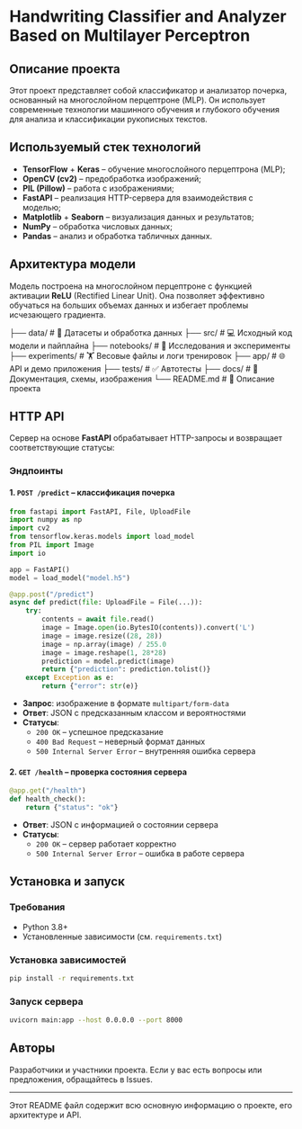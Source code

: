 
# Handwriting Classifier and Analyzer Based on Multilayer Perceptron

## Описание проекта
Этот проект представляет собой классификатор и анализатор почерка, основанный на многослойном перцептроне (MLP). Он использует современные технологии машинного обучения и глубокого обучения для анализа и классификации рукописных текстов.

## Используемый стек технологий
- **TensorFlow** + **Keras** – обучение многослойного перцептрона (MLP);
- **OpenCV (cv2)** – предобработка изображений;
- **PIL (Pillow)** – работа с изображениями;
- **FastAPI** – реализация HTTP-сервера для взаимодействия с моделью;
- **Matplotlib** + **Seaborn** – визуализация данных и результатов;
- **NumPy** – обработка числовых данных;
- **Pandas** – анализ и обработка табличных данных.

## Архитектура модели
Модель построена на многослойном перцептроне с функцией активации **ReLU** (Rectified Linear Unit). Она позволяет эффективно обучаться на больших объемах данных и избегает проблемы исчезающего градиента.

├── data/              # 📂 Датасеты и обработка данных
├── src/               # 💻 Исходный код модели и пайплайна
├── notebooks/         # 📓 Исследования и эксперименты
├── experiments/       # 🏋️ Весовые файлы и логи тренировок
├── app/               # 🌐 API и демо приложения
├── tests/             # ✅ Автотесты
├── docs/              # 📄 Документация, схемы, изображения
└── README.md          # 📝 Описание проекта


## HTTP API
Сервер на основе **FastAPI** обрабатывает HTTP-запросы и возвращает соответствующие статусы:

### Эндпоинты
#### 1. `POST /predict` – классификация почерка
```python
from fastapi import FastAPI, File, UploadFile
import numpy as np
import cv2
from tensorflow.keras.models import load_model
from PIL import Image
import io

app = FastAPI()
model = load_model("model.h5")

@app.post("/predict")
async def predict(file: UploadFile = File(...)):
    try:
        contents = await file.read()
        image = Image.open(io.BytesIO(contents)).convert('L')
        image = image.resize((28, 28))
        image = np.array(image) / 255.0
        image = image.reshape(1, 28*28)
        prediction = model.predict(image)
        return {"prediction": prediction.tolist()}
    except Exception as e:
        return {"error": str(e)}
```
- **Запрос**: изображение в формате `multipart/form-data`
- **Ответ**: JSON с предсказанным классом и вероятностями
- **Статусы**:
  - `200 OK` – успешное предсказание
  - `400 Bad Request` – неверный формат данных
  - `500 Internal Server Error` – внутренняя ошибка сервера

#### 2. `GET /health` – проверка состояния сервера
```python
@app.get("/health")
def health_check():
    return {"status": "ok"}
```
- **Ответ**: JSON с информацией о состоянии сервера
- **Статусы**:
  - `200 OK` – сервер работает корректно
  - `500 Internal Server Error` – ошибка в работе сервера

## Установка и запуск
### Требования
- Python 3.8+
- Установленные зависимости (см. `requirements.txt`)

### Установка зависимостей
```sh
pip install -r requirements.txt
```

### Запуск сервера
```sh
uvicorn main:app --host 0.0.0.0 --port 8000
```

## Авторы
Разработчики и участники проекта. Если у вас есть вопросы или предложения, обращайтесь в Issues.

---
Этот README файл содержит всю основную информацию о проекте, его архитектуре и API.

